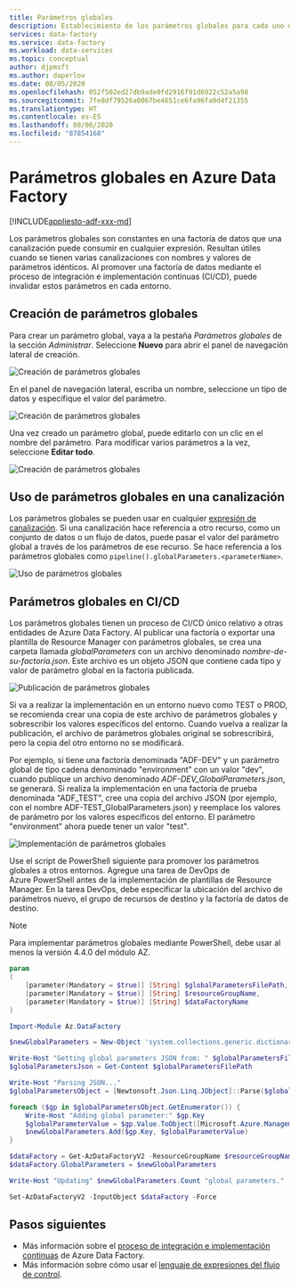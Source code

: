 ```yaml
---
title: Parámetros globales
description: Establecimiento de los parámetros globales para cada uno de los entornos de Azure Data Factory
services: data-factory
ms.service: data-factory
ms.workload: data-services
ms.topic: conceptual
author: djpmsft
ms.author: daperlov
ms.date: 08/05/2020
ms.openlocfilehash: 052f502ed27db9ade0fd2916f91d6922c52a5a98
ms.sourcegitcommit: 7fe8df79526a0067be4651ce6fa96fa9d4f21355
ms.translationtype: HT
ms.contentlocale: es-ES
ms.lasthandoff: 08/06/2020
ms.locfileid: "87854168"
---
```

# <a name="global-parameters-in-azure-data-factory"></a>Parámetros globales en Azure Data Factory

[!INCLUDE[appliesto-adf-xxx-md](includes/appliesto-adf-xxx-md.md)]

Los parámetros globales son constantes en una factoría de datos que una canalización puede consumir en cualquier expresión. Resultan útiles cuando se tienen varias canalizaciones con nombres y valores de parámetros idénticos. Al promover una factoría de datos mediante el proceso de integración e implementación continuas (CI/CD), puede invalidar estos parámetros en cada entorno. 

## <a name="creating-global-parameters"></a>Creación de parámetros globales

Para crear un parámetro global, vaya a la pestaña *Parámetros globales* de la sección *Administrar*. Seleccione **Nuevo** para abrir el panel de navegación lateral de creación.

![Creación de parámetros globales](media/author-global-parameters/create-global-parameter-1.png)

En el panel de navegación lateral, escriba un nombre, seleccione un tipo de datos y especifique el valor del parámetro.

![Creación de parámetros globales](media/author-global-parameters/create-global-parameter-2.png)

Una vez creado un parámetro global, puede editarlo con un clic en el nombre del parámetro. Para modificar varios parámetros a la vez, seleccione **Editar todo**.

![Creación de parámetros globales](media/author-global-parameters/create-global-parameter-3.png)

## <a name="using-global-parameters-in-a-pipeline"></a>Uso de parámetros globales en una canalización

Los parámetros globales se pueden usar en cualquier [expresión de canalización](control-flow-expression-language-functions.md). Si una canalización hace referencia a otro recurso, como un conjunto de datos o un flujo de datos, puede pasar el valor del parámetro global a través de los parámetros de ese recurso. Se hace referencia a los parámetros globales como `pipeline().globalParameters.<parameterName>`.

![Uso de parámetros globales](media/author-global-parameters/expression-global-parameters.png)

## <a name="global-parameters-in-cicd"></a><a name="cicd"></a> Parámetros globales en CI/CD

Los parámetros globales tienen un proceso de CI/CD único relativo a otras entidades de Azure Data Factory. Al publicar una factoría o exportar una plantilla de Resource Manager con parámetros globales, se crea una carpeta llamada *globalParameters* con un archivo denominado *nombre-de-su-factoría.json*. Este archivo es un objeto JSON que contiene cada tipo y valor de parámetro global en la factoría publicada.

![Publicación de parámetros globales](media/author-global-parameters/global-parameters-adf-publish.png)

Si va a realizar la implementación en un entorno nuevo como TEST o PROD, se recomienda crear una copia de este archivo de parámetros globales y sobrescribir los valores específicos del entorno. Cuando vuelva a realizar la publicación, el archivo de parámetros globales original se sobrescribirá, pero la copia del otro entorno no se modificará.

Por ejemplo, si tiene una factoría denominada "ADF-DEV" y un parámetro global de tipo cadena denominado "environment" con un valor "dev", cuando publique un archivo denominado *ADF-DEV_GlobalParameters.json*, se generará. Si realiza la implementación en una factoría de prueba denominada "ADF_TEST", cree una copia del archivo JSON (por ejemplo, con el nombre ADF-TEST_GlobalParameters.json) y reemplace los valores de parámetro por los valores específicos del entorno. El parámetro "environment" ahora puede tener un valor "test". 

![Implementación de parámetros globales](media/author-global-parameters/powershell-task.png)

Use el script de PowerShell siguiente para promover los parámetros globales a otros entornos. Agregue una tarea de DevOps de Azure PowerShell antes de la implementación de plantillas de Resource Manager. En la tarea DevOps, debe especificar la ubicación del archivo de parámetros nuevo, el grupo de recursos de destino y la factoría de datos de destino.

> [!NOTE]
> Para implementar parámetros globales mediante PowerShell, debe usar al menos la versión 4.4.0 del módulo AZ.

```powershell
param
(
    [parameter(Mandatory = $true)] [String] $globalParametersFilePath,
    [parameter(Mandatory = $true)] [String] $resourceGroupName,
    [parameter(Mandatory = $true)] [String] $dataFactoryName
)

Import-Module Az.DataFactory

$newGlobalParameters = New-Object 'system.collections.generic.dictionary[string,Microsoft.Azure.Management.DataFactory.Models.GlobalParameterSpecification]'

Write-Host "Getting global parameters JSON from: " $globalParametersFilePath
$globalParametersJson = Get-Content $globalParametersFilePath

Write-Host "Parsing JSON..."
$globalParametersObject = [Newtonsoft.Json.Linq.JObject]::Parse($globalParametersJson)

foreach ($gp in $globalParametersObject.GetEnumerator()) {
    Write-Host "Adding global parameter:" $gp.Key
    $globalParameterValue = $gp.Value.ToObject([Microsoft.Azure.Management.DataFactory.Models.GlobalParameterSpecification])
    $newGlobalParameters.Add($gp.Key, $globalParameterValue)
}

$dataFactory = Get-AzDataFactoryV2 -ResourceGroupName $resourceGroupName -Name $dataFactoryName
$dataFactory.GlobalParameters = $newGlobalParameters

Write-Host "Updating" $newGlobalParameters.Count "global parameters."

Set-AzDataFactoryV2 -InputObject $dataFactory -Force
```

## <a name="next-steps"></a>Pasos siguientes

* Más información sobre el [proceso de integración e implementación continuas](continuous-integration-deployment.md) de Azure Data Factory.
* Más información sobre cómo usar el [lenguaje de expresiones del flujo de control](control-flow-expression-language-functions.md).